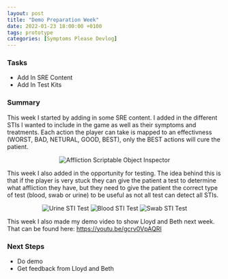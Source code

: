 ```yaml
---
layout: post
title: "Demo Preparation Week"
date: 2022-01-23 18:00:00 +0100
tags: prototype
categories: [Symptoms Please Devlog]
---
```


### Tasks
- Add In SRE Content
- Add In Test Kits

### Summary
This week I started by adding in some SRE content. I added in the different STIs I wanted to include in the game as well as their symptoms and treatments. Each action the player can take is mapped to an effectivness (WORST, BAD, NETURAL, GOOD, BEST), only the BEST actions will cure the patient.

<p align="center">
  <img src="{{site.baseurl}}/assets/SymptomsPlease/affliction-scriptable-object.png" alt="Affliction Scriptable Object Inspector"/>
</p>

This week I also added in the opportunity for testing. The idea behind this is that if the player is very stuck they can give the patient a test to determine what affliction they have, but they need to give the patient the correct type of test (blood, swab or urine) to be useful as not all test can detect all STIs. 

<p align="center">
  <img src="{{site.baseurl}}/assets/SymptomsPlease/urine-test.png" alt="Urine STI Test"/>
  <img src="{{site.baseurl}}/assets/SymptomsPlease/blood-test.png" alt="Blood STI Test"/>
  <img src="{{site.baseurl}}/assets/SymptomsPlease/swab-test.png" alt="Swab STI Test"/>
</p>

This week I also made my demo video to show Lloyd and Beth next week. That can be found here: <a href="https://youtu.be/gcrv0VpAQRI" target="_blank">https://youtu.be/gcrv0VpAQRI</a>

### Next Steps
- Do demo 
- Get feedback from Lloyd and Beth